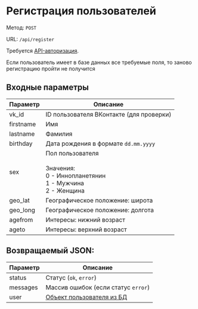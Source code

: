 # Регистрация пользователей
Метод: `POST`

URL: `/api/register`

Требуется [API-авторизация](/{{route}}/{{version}}/apiauth "Авторизация внутри API").

Если пользователь имеет в базе данных все требуемые поля, то заново регистрацию пройти не получится

## Входные параметры
| Параметр | Описание |
| ------------ | ------------ |
| vk_id | ID пользователя ВКонтакте (для проверки) |
| firstname | Имя |
| lastname | Фамилия |
| birthday | Дата рождения в формате `dd.mm.yyyy` |
| sex | Пол пользователя <br><br> Значения: <br> 0 - Иннопланетянин <br> 1 - Мужчина <br> 2 - Женщина |
| geo_lat | Географическое положение: широта |
| geo_long | Географическое положение: долгота |
| agefrom | Интересы: нижний возраст |
| ageto | Интересы: верхний возраст |

## Возвращаемый JSON:
| Параметр | Описание |
| ------------ | ------------ |
| status | Статус (`ok`, `error`) |
| messages | Массив ошибок (если статус `error`) |
| user | [Объект пользователя из БД](/{{route}}/{{version}}/objects/user "Объект пользователя") |
